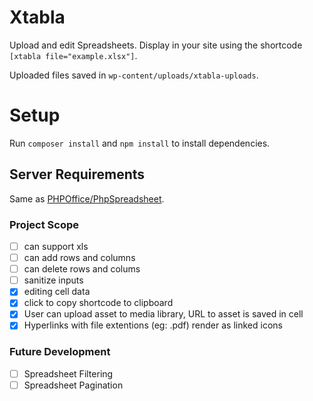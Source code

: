 # Xtabla
Upload and edit Spreadsheets. Display in your site using the shortcode `[xtabla file="example.xlsx"]`.

Uploaded files saved in `wp-content/uploads/xtabla-uploads`.

# Setup
Run `composer install` and `npm install` to install dependencies.

## Server Requirements
Same as [PHPOffice/PhpSpreadsheet](https://github.com/PHPOffice/PhpSpreadsheet).

### Project Scope
- [ ] can support xls
- [ ] can add rows and columns
- [ ] can delete rows and colums
- [ ] sanitize inputs
- [x] editing cell data 
- [x] click to copy shortcode to clipboard
- [x] User can upload asset to media library, URL to asset is saved in cell
- [x] Hyperlinks with file extentions (eg: .pdf) render as linked icons

### Future Development
- [ ] Spreadsheet Filtering
- [ ] Spreadsheet Pagination